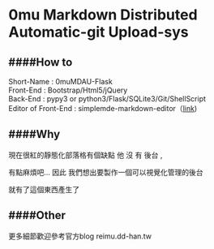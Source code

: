 # 0mu Markdown Distributed Automatic-git Upload-sys

####How to
-------------
Short-Name : 0muMDAU-Flask  
Front-End : Bootstrap/Html5/jQuery  
Back-End  : pypy3 or python3/Flask/SQLite3/Git/ShellScript  
Editor of Front-End : simplemde-markdown-editor（[link](https://github.com/NextStepWebs/simplemde-markdown-editor))  
 
  
####Why
-------------
現在很紅的靜態化部落格有個缺點 他 沒 有 後台 , 

有點麻煩吧... 因此 我們想出要製作一個可以視覺化管理的後台

就有了這個東西產生了


####Other
-------------
更多細節歡迎參考官方blog reimu.dd-han.tw
